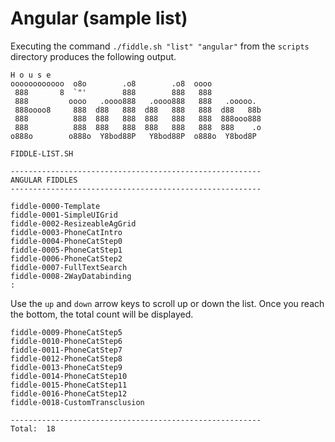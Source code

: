 Angular (sample list)
======

Executing the command `./fiddle.sh "list" "angular"` from the `scripts` directory produces the following output.


    H o u s e
    oooooooooooo  o8o        .o8        .o8  oooo
     888       8  `"'        888        888   888
     888         oooo   .oooo888   .oooo888   888   .ooooo.
     888oooo8     888  d88   888  d88   888   888  d88   88b
     888          888  888   888  888   888   888  888ooo888
     888          888  888   888  888   888   888  888    .o
    o888o        o888o  Y8bod88P   Y8bod88P  o888o  Y8bod8P
    
    FIDDLE-LIST.SH
    
    --------------------------------------------------------
    ANGULAR FIDDLES
    --------------------------------------------------------
    
    fiddle-0000-Template
    fiddle-0001-SimpleUIGrid
    fiddle-0002-ResizeableAgGrid
    fiddle-0003-PhoneCatIntro
    fiddle-0004-PhoneCatStep0
    fiddle-0005-PhoneCatStep1
    fiddle-0006-PhoneCatStep2
    fiddle-0007-FullTextSearch
    fiddle-0008-2WayDatabinding
    :
    
Use the `up` and `down` arrow keys to scroll up or down the list. Once you reach the bottom, the total count will
be displayed.


    fiddle-0009-PhoneCatStep5
    fiddle-0010-PhoneCatStep6
    fiddle-0011-PhoneCatStep7
    fiddle-0012-PhoneCatStep8
    fiddle-0013-PhoneCatStep9
    fiddle-0014-PhoneCatStep10
    fiddle-0015-PhoneCatStep11
    fiddle-0016-PhoneCatStep12
    fiddle-0018-CustomTransclusion
    
    --------------------------------------------------------
    Total:  18

